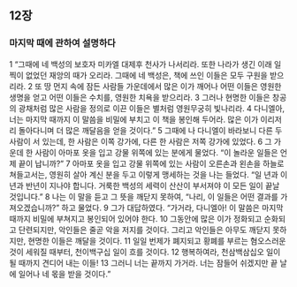 ## 12장
### 마지막 때에 관하여 설명하다
1 “그때에 네 백성의 보호자 미카엘 대제후 천사가 나서리라. 또한 나라가 생긴 이래 일찍이 없었던 재앙의 때가 오리라. 그때에 네 백성은, 책에 쓰인 이들은 모두 구원을 받으리라.
2 또 땅 먼지 속에 잠든 사람들 가운데에서 많은 이가 깨어나 어떤 이들은 영원한 생명을 얻고 어떤 이들은 수치를, 영원한 치욕을 받으리라.
3 그러나 현명한 이들은 창공의 광채처럼 많은 사람을 정의로 이끈 이들은 별처럼 영원무궁히 빛나리라.
4 다니엘아, 너는 마지막 때까지 이 말씀을 비밀에 부치고 이 책을 봉인해 두어라. 많은 이가 이리저리 돌아다니며 더 많은 깨달음을 얻을 것이다.”
5 그때에 나 다니엘이 바라보니 다른 두 사람이 서 있는데, 한 사람은 이쪽 강가에, 다른 한 사람은 저쪽 강가에 있었다.
6 그 가운데 한 사람이 아마포 옷을 입고 강물 위쪽에 있는 분에게 물었다. “이 놀라운 일들은 언제 끝이 납니까?”
7 아마포 옷을 입고 강물 위쪽에 있는 사람이 오른손과 왼손을 하늘로 쳐들고서는, 영원히 살아 계신 분을 두고 이렇게 맹세하는 것을 나는 들었다. “일 년과 이 년과 반년이 지나야 합니다. 거룩한 백성의 세력이 산산이 부서져야 이 모든 일이 끝날 것입니다.”
8 나는 이 말을 듣고 그 뜻을 깨닫지 못하여, “나리, 이 일들은 어떤 결과를 가져오겠습니까?” 하고 물었다.
9 그가 대답하였다. “가거라, 다니엘아! 이 말씀은 마지막 때까지 비밀에 부쳐지고 봉인되어 있어야 한다.
10 그동안에 많은 이가 정화되고 순화되고 단련되지만, 악인들은 줄곧 악을 저지를 것이다. 그리고 악인들은 아무도 깨닫지 못하지만, 현명한 이들은 깨달을 것이다.
11 일일 번제가 폐지되고 황폐를 부르는 혐오스러운 것이 세워질 때부터, 천이백구십 일이 흐를 것이다.
12 행복하여라, 천삼백삼십오 일이 될 때까지 견디어 내는 이들!
13 그러니 너는 끝까지 가거라. 너는 잠들어 쉬겠지만 끝 날에 일어나 네 몫을 받을 것이다.”
